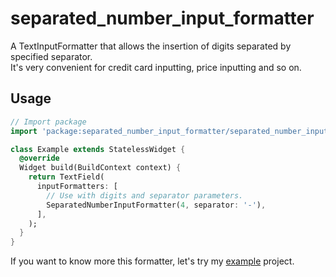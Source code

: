 # separated_number_input_formatter
A TextInputFormatter that allows the insertion of digits separated by specified separator.  
It's very convenient for credit card inputting, price inputting and so on.

## Usage

```dart
// Import package
import 'package:separated_number_input_formatter/separated_number_input_formatter.dart';

class Example extends StatelessWidget {
  @override
  Widget build(BuildContext context) {
    return TextField(
      inputFormatters: [
        // Use with digits and separator parameters.
        SeparatedNumberInputFormatter(4, separator: '-'),
      ],
    );
  }
}
```

If you want to know more this formatter, let's try my [example](https://github.com/kitoko552/separated_number_input_formatter/tree/master/example) project.
